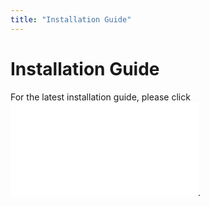 ```yaml
---
title: "Installation Guide"
---
```

# Installation Guide

For the latest installation guide, please click <embed src="/user/product/cyl-v_hd_recorder/cly-v_installation_guide.pdf" class="align-center" />.
